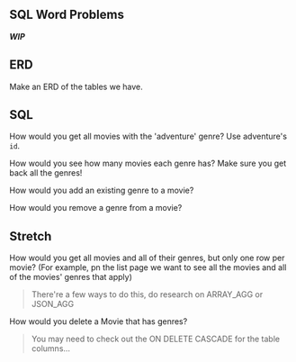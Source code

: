 ## SQL Word Problems


***WIP***
## ERD
Make an ERD of the tables we have.

## SQL
How would you get all movies with the 'adventure' genre? Use adventure's `id`.

How would you see how many movies each genre has? Make sure you get back all the genres!

How would you add an existing genre to a movie?

How would you remove a genre from a movie?


## Stretch
How would you get all movies and all of their genres, but only one row per movie? (For example, pn the list page we want to see all the movies and all of the movies' genres that apply)
> There're a few ways to do this, do research on ARRAY_AGG or JSON_AGG

How would you delete a Movie that has genres?
> You may need to check out the ON DELETE CASCADE for the table columns...



